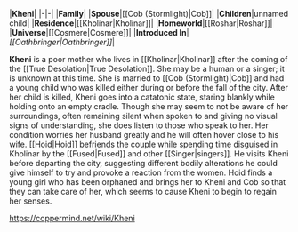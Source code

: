 |**Kheni**|
|-|-|
|**Family**|
|**Spouse**|[[Cob (Stormlight)\|Cob]]|
|**Children**|unnamed child|
|**Residence**|[[Kholinar\|Kholinar]]|
|**Homeworld**|[[Roshar\|Roshar]]|
|**Universe**|[[Cosmere\|Cosmere]]|
|**Introduced In**|*[[Oathbringer\|Oathbringer]]*|

**Kheni** is a poor mother who lives in [[Kholinar\|Kholinar]] after the coming of the [[True Desolation\|True Desolation]]. She may be a human or a singer; it is unknown at this time. She is married to [[Cob (Stormlight)\|Cob]] and had a young child who was killed either during or before the fall of the city.
After her child is killed, Kheni goes into a catatonic state, staring blankly while holding onto an empty cradle. Though she may seem to not be aware of her surroundings, often remaining silent when spoken to and giving no visual signs of understanding, she does listen to those who speak to her. Her condition worries her husband greatly and he will often hover close to his wife.
[[Hoid\|Hoid]] befriends the couple while spending time disguised in Kholinar by the [[Fused\|Fused]] and other [[Singer\|singers]]. He visits Kheni before departing the city, suggesting different bodily alterations he could give himself to try and provoke a reaction from the women. Hoid finds a young girl who has been orphaned and brings her to Kheni and Cob so that they can take care of her, which seems to cause Kheni to begin to regain her senses.



https://coppermind.net/wiki/Kheni
